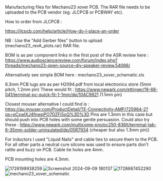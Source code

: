Manufacturing files for Mechano23 xover PCB.  The RAR file needs to be uploaded to the PCB vendor (eg: JLCPCB or PCBWAY etc).

How to order from JLCPCB :

https://jlcpcb.com/help/article/How-do-I-place-an-order

NB : Use the "Add Gerber files" button to upload (mechano23_revA_plots.rar) RAR file.

BOM is as per component links in the first post of the ASR review here : https://www.audiosciencereview.com/forum/index.php?threads/mechano23-open-source-diy-speaker-review.54066/

Alternatively see simple BOM here : mechano23_xover_schematic.xls

6.3mm PCB lugs are as per H2094.pdf from local electronics store (5mm pitch, 1.2mm pin)  These would fit : https://www.newark.com/ettinger/19-68-041/terminal-pc-quick-fit-1-1mm/dp/10AC9921 (1.1mm pin)

Closest mouser alternative I could find is : https://au.mouser.com/ProductDetail/TE-Connectivity-AMP/725964-2?qs=qCxwlXJ4fnwpPO7DZFi5oQ%3D%3D  Pins are 1.3mm in this case but should push into PCB holes with some gentle persuasion.  Could also try these : https://www.newark.com/multicomp-pro/pc250-836lt/terminal-tab-6-35mm-solder-uninsulated/dp/05R7934 (cheaper but also 1.3mm pin))

For inductors I used "Liquid Nails" and cable ties to secure them to the PCB.  For all other parts a neutral cure silcone was used to ensure parts don't rattle and buzz on PCB.  Cable tie holes are 4mm.

PCB mounting holes are 4.3mm.

![1726199938259](https://github.com/user-attachments/assets/5efef5f5-de21-4308-86d9-eea11aac85b1)
![Screenshot 2024-09-09 180137](https://github.com/user-attachments/assets/9a18d771-63cb-42e4-88f2-b5b6e177dec3)
![1728687452290](https://github.com/user-attachments/assets/bc877fb6-2828-4b0c-9dbd-7b6e20ade87e)
![mechano23_xover_schematic](https://github.com/user-attachments/assets/3baee9b2-5a44-4d05-96cd-2ce2824fd5ef)


